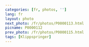 ```yaml
---
categories: [fr, photos, '']
lang: fr
layout: photo
next_photo: /fr/photos/P0000113.html
picname: P0000112
prev_photo: /fr/photos/P0000115.html
tags: [Klippspringer]
---
```

